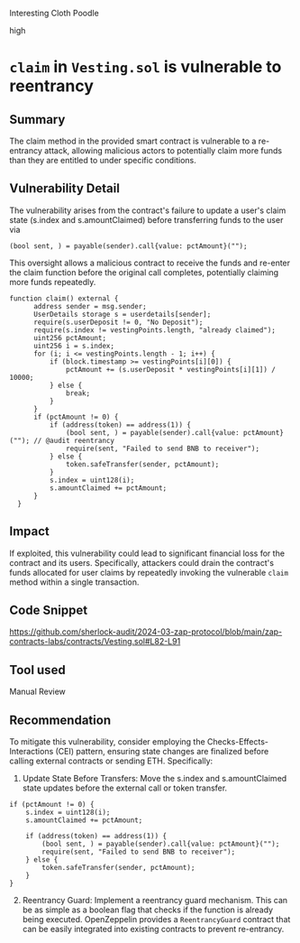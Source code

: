 Interesting Cloth Poodle

high

# `claim` in `Vesting.sol` is vulnerable to reentrancy

## Summary
The claim method in the provided smart contract is vulnerable to a re-entrancy attack, allowing malicious actors to potentially claim more funds than they are entitled to under specific conditions.

## Vulnerability Detail
The vulnerability arises from the contract's failure to update a user's claim state (s.index and s.amountClaimed) before transferring funds to the user via 
```solidity 
(bool sent, ) = payable(sender).call{value: pctAmount}(""); 
```
 This oversight allows a malicious contract to receive the funds and re-enter the claim function before the original call completes, potentially claiming more funds repeatedly.

```solidity
function claim() external {
      address sender = msg.sender;
      UserDetails storage s = userdetails[sender];
      require(s.userDeposit != 0, "No Deposit");
      require(s.index != vestingPoints.length, "already claimed");
      uint256 pctAmount;
      uint256 i = s.index;
      for (i; i <= vestingPoints.length - 1; i++) {
          if (block.timestamp >= vestingPoints[i][0]) {
              pctAmount += (s.userDeposit * vestingPoints[i][1]) / 10000;
          } else {
              break;
          }
      }
      if (pctAmount != 0) {
          if (address(token) == address(1)) {
              (bool sent, ) = payable(sender).call{value: pctAmount}(""); // @audit reentrancy
              require(sent, "Failed to send BNB to receiver");
          } else {
              token.safeTransfer(sender, pctAmount);
          }
          s.index = uint128(i);
          s.amountClaimed += pctAmount;
      }
  }
```
## Impact
If exploited, this vulnerability could lead to significant financial loss for the contract and its users. Specifically, attackers could drain the contract's funds allocated for user claims by repeatedly invoking the vulnerable `claim` method within a single transaction.

## Code Snippet
https://github.com/sherlock-audit/2024-03-zap-protocol/blob/main/zap-contracts-labs/contracts/Vesting.sol#L82-L91

## Tool used

Manual Review

## Recommendation
To mitigate this vulnerability, consider employing the Checks-Effects-Interactions (CEI) pattern, ensuring state changes are finalized before calling external contracts or sending ETH. Specifically:

1. Update State Before Transfers: Move the s.index and s.amountClaimed state updates before the external call or token transfer.
```solidity
if (pctAmount != 0) {
    s.index = uint128(i);
    s.amountClaimed += pctAmount;
    
    if (address(token) == address(1)) {
        (bool sent, ) = payable(sender).call{value: pctAmount}(""); 
        require(sent, "Failed to send BNB to receiver");
    } else {
        token.safeTransfer(sender, pctAmount);
    }
}
```

2. Reentrancy Guard: Implement a reentrancy guard mechanism. This can be as simple as a boolean flag that checks if the function is already being executed. OpenZeppelin provides a `ReentrancyGuard` contract that can be easily integrated into existing contracts to prevent re-entrancy.